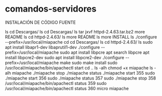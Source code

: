 # comandos-servidores

INSTALACIÓN DE CÓDIGO FUENTE


ls
cd Descargas/
ls
cd Descargas/
ls
tar jxvf httpd-2.4.63.tar.bz2
more README
ls
cd httpd-2.4.63/
ls
more README
ls
more INSTALL 
ls
./configure --prefix=/usr/local/miapache
cd
cd Descargas/
ls
cd httpd-2.4.63/
ls
sudo apt install libapr1-dev libaprutil1-dev
./configure --prefix=/usr/local/miapache
sudo apt install libpcre
apt search libpcre
apt install libpcre2-dev
sudo apt install libpcre2-dev
./configure --prefix=/usr/local/miapache
make
sudo make install
sudo /usr/local/miapache/bin/apachectl start
cd ..
ls -alh
chmod +x miapache
ls -alh miapache 
./miapache stop
./miapache status
./miapache start
  355  sudo ./miapache start
  356  sudo ./miapache status
  357  sudo ./miapache stop
  358  /usr/local/miapache/bin/apachectl status
  359  sudo /usr/local/miapache/bin/apachectl status
  360  micro miapache
